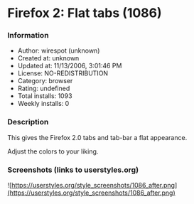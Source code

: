 # Firefox 2: Flat tabs (1086)

### Information
- Author: wirespot (unknown)
- Created at: unknown
- Updated at: 11/13/2006, 3:01:46 PM
- License: NO-REDISTRIBUTION
- Category: browser
- Rating: undefined
- Total installs: 1093
- Weekly installs: 0


### Description
This gives the Firefox 2.0 tabs and tab-bar a flat appearance.

Adjust the colors to your liking.


### Screenshots (links to userstyles.org)
![https://userstyles.org/style_screenshots/1086_after.png](https://userstyles.org/style_screenshots/1086_after.png)


